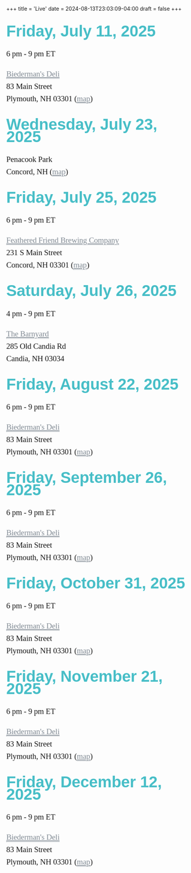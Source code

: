 +++
title = 'Live'
date = 2024-08-13T23:03:09-04:00
draft = false
+++
<!-- markdownlint-disable MD025 MD033 MD045 -->

<style>
  .live-events {
    font-family: "Lora", serif;
    font-size: 21px;
    line-height: 33px;
    letter-spacing: -0.2px;
  }
  
  .live-events h1 {
    font-family: "Montserrat", sans-serif;
    font-weight: 600;
    margin-top: 35px;
    color: #47bec7;
  }
  
  .live-events a {
    color: #848d96;
    transition-duration: 0.5s;
    border-bottom: 1px dotted #848d96;
  }
  
  .live-events a:hover {
    color: #CA486d;
    transition-duration: 0.1s;
    border-bottom: 1px dotted #CA486d;
  }
</style>

<div class="live-events">

# Friday, July 11, 2025

6 pm - 9 pm ET

[Biederman's Deli](https://www.biedermans.com/) \
83 Main Street \
Plymouth, NH 03301 ([map](https://maps.app.goo.gl/Jt4WxFVbJfPR34Dr6))

# Wednesday, July 23, 2025

Penacook Park \
Concord, NH ([map](https://maps.app.goo.gl/XkijJT2VbstW4yV49))

# Friday, July 25, 2025

6 pm - 9 pm ET

[Feathered Friend Brewing Company](https://www.featheredfriendbrewing.com/) \
231 S Main Street\
Concord, NH 03301 ([map](https://maps.app.goo.gl/u2o8mnp3TmQoPfi46))

# Saturday, July 26, 2025

4 pm - 9 pm ET

[The Barnyard](https://www.candiabarnyardvenue.com/) \
285 Old Candia Rd \
Candia, NH 03034

# Friday, August 22, 2025

6 pm - 9 pm ET

[Biederman's Deli](https://www.biedermans.com/) \
83 Main Street \
Plymouth, NH 03301 ([map](https://maps.app.goo.gl/Jt4WxFVbJfPR34Dr6))

# Friday, September 26, 2025

6 pm - 9 pm ET

[Biederman's Deli](https://www.biedermans.com/) \
83 Main Street \
Plymouth, NH 03301 ([map](https://maps.app.goo.gl/Jt4WxFVbJfPR34Dr6))

# Friday, October 31, 2025

6 pm - 9 pm ET

[Biederman's Deli](https://www.biedermans.com/) \
83 Main Street \
Plymouth, NH 03301 ([map](https://maps.app.goo.gl/Jt4WxFVbJfPR34Dr6))

# Friday, November 21, 2025

6 pm - 9 pm ET

[Biederman's Deli](https://www.biedermans.com/) \
83 Main Street \
Plymouth, NH 03301 ([map](https://maps.app.goo.gl/Jt4WxFVbJfPR34Dr6))

# Friday, December 12, 2025

6 pm - 9 pm ET

[Biederman's Deli](https://www.biedermans.com/) \
83 Main Street \
Plymouth, NH 03301 ([map](https://maps.app.goo.gl/Jt4WxFVbJfPR34Dr6))

</div>
